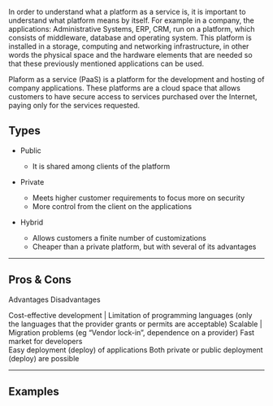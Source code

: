 In order to understand what a platform as a service is, it is important to understand what platform means by itself.
For example in a company, the applications: Administrative Systems, ERP, CRM, run on a platform, which consists of
middleware, database and operating system. This platform is installed in a storage, computing and networking
infrastructure, in other words the physical space and the hardware elements that are needed so that these previously
mentioned applications can be used.

Plaform as a service (PaaS) is a platform for the development and hosting of company applications. These platforms are a cloud space that allows customers to have secure access to services purchased over the Internet, paying only for the services requested.

## Types
* Public
    * It is shared among clients of the platform

* Private
    * Meets higher customer requirements to focus more on security
    * More control from the client on the applications

* Hybrid
    * Allows customers a finite number of customizations
    * Cheaper than a private platform, but with several of its advantages

***

## Pros & Cons
Advantages Disadvantages

Cost-effective development | Limitation of programming languages (only the languages that the provider grants or permits are acceptable)
Scalable | Migration problems (eg “Vendor lock-in”, dependence on a provider)
Fast market for developers                                                                
Easy deployment (deploy) of applications
Both private or public deployment (deploy) are possible

***

## Examples
